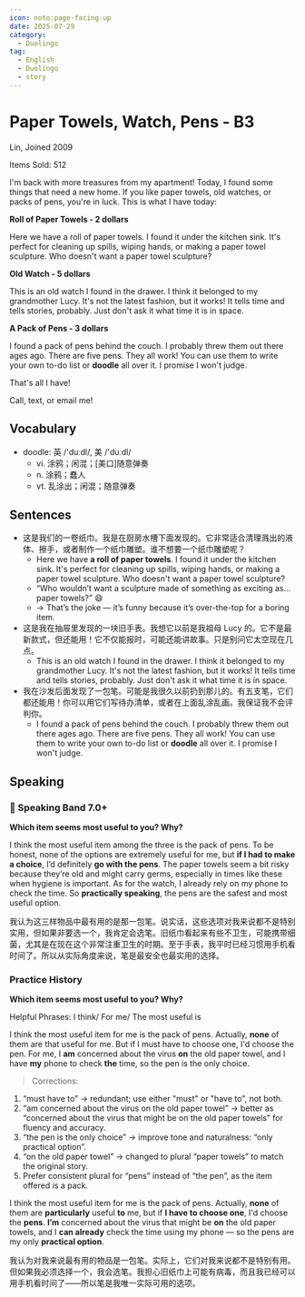 ```yaml
---
icon: noto:page-facing-up
date: 2025-07-29
category:
  - Duolingo
tag:
  - English
  - Duolingo
  - story
---
```


# Paper Towels, Watch, Pens - B3

Lin, Joined 2009

Items Sold: 512

I'm back with more treasures from my apartment! Today, I found some things that need a new home. If you like paper towels, old watches, or packs of pens, you're in luck. This is what I have today:

**Roll of Paper Towels - 2 dollars**

Here we have a roll of paper towels. I found it under the kitchen sink. It's perfect for cleaning up spills, wiping hands, or making a paper towel sculpture. Who doesn't want a paper towel sculpture?

**Old Watch - 5 dollars**

This is an old watch I found in the drawer. I think it belonged to my grandmother Lucy. It's not the latest fashion, but it works! It tells time and tells stories, probably. Just don't ask it what time it is in space.

**A Pack of Pens - 3 dollars**

I found a pack of pens behind the couch. I probably threw them out there ages ago. There are five pens. They all work! You can use them to write your own to-do list or **doodle** all over it. I promise I won't judge.

That's all I have!

Call, text, or email me!

## Vocabulary

- doodle: 英 /'duːdl/, 美 /'duːdl/
  - vi. 涂鸦；闲混；[美口]随意弹奏
  - n. 涂鸦；蠢人
  - vt. 乱涂出；闲混；随意弹奏

## Sentences

- 这是我们的一卷纸巾。我是在厨房水槽下面发现的。它非常适合清理溅出的液体、擦手，或者制作一个纸巾雕塑。谁不想要一个纸巾雕塑呢？
  - Here we have **a roll of paper towels**. I found it under the kitchen sink. It's perfect for cleaning up spills, wiping hands, or making a paper towel sculpture. Who doesn't want a paper towel sculpture?
  - “Who wouldn’t want a sculpture made of something as exciting as... paper towels?” 😄
  - → That’s the joke — it’s funny because it’s over-the-top for a boring item.
- 这是我在抽屉里发现的一块旧手表。我想它以前是我祖母 Lucy 的。它不是最新款式，但还能用！它不仅能报时，可能还能讲故事。只是别问它太空现在几点。
  - This is an old watch I found in the drawer. I think it belonged to my grandmother Lucy. It's not the latest fashion, but it works! It tells time and tells stories, probably. Just don't ask it what time it is in space.
- 我在沙发后面发现了一包笔。可能是我很久以前扔到那儿的。有五支笔，它们都还能用！你可以用它们写待办清单，或者在上面乱涂乱画。我保证我不会评判你。
  - I found a pack of pens behind the couch. I probably threw them out there ages ago. There are five pens. They all work! You can use them to write your own to-do list or **doodle** all over it. I promise I won't judge.

## Speaking

### 🌟 Speaking Band 7.0+

**Which item seems most useful to you? Why?**

I think the most useful item among the three is the pack of pens. To be honest, none of the options are extremely useful for me, but **if I had to make a choice**, I’d definitely **go with the pens**. The paper towels seem a bit risky because they’re old and might carry germs, especially in times like these when hygiene is important. As for the watch, I already rely on my phone to check the time. So **practically speaking**, the pens are the safest and most useful option.

我认为这三样物品中最有用的是那一包笔。说实话，这些选项对我来说都不是特别实用，但如果非要选一个，我肯定会选笔。旧纸巾看起来有些不卫生，可能携带细菌，尤其是在现在这个非常注重卫生的时期。至于手表，我平时已经习惯用手机看时间了。所以从实际角度来说，笔是最安全也最实用的选择。

### Practice History

**Which item seems most useful to you? Why?**

Helpful Phrases: I think/ For me/ The most useful is

I think the most useful item for me is the pack of pens. Actually, **none** of them are that useful for me. But if I must have to choose one, I'd choose the pen. For me, I **am** concerned about the virus **on** the old paper towel, and I have **my** phone to check **the** time, so the pen is the only choice.

> Corrections:

1. “must have to” → redundant; use either "must" or "have to", not both.
2. “am concerned about the virus on the old paper towel” → better as “concerned about the virus that might be on the old paper towels” for fluency and accuracy.
3. “the pen is the only choice” → improve tone and naturalness: “only practical option”.
4. “on the old paper towel” → changed to plural “paper towels” to match the original story.
5. Prefer consistent plural for “pens” instead of “the pen”, as the item offered is a pack.

I think the most useful item for me is the pack of pens. Actually, **none** of them are **particularly** useful **to** me, but if **I have to choose one**, I'd choose the **pens**. **I’m** concerned about the virus that might be **on** the old paper towels, and I **can already** check the time using my phone — so the pens are my only **practical option**.

我认为对我来说最有用的物品是一包笔。实际上，它们对我来说都不是特别有用。但如果我必须选择一个，我会选笔。我担心旧纸巾上可能有病毒，而且我已经可以用手机看时间了——所以笔是我唯一实际可用的选项。
